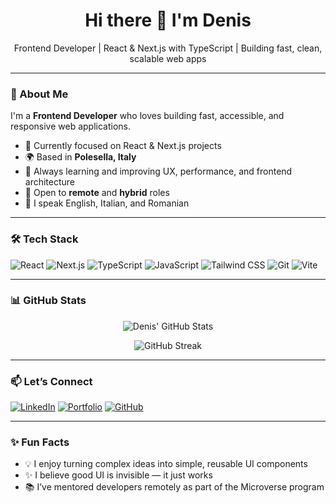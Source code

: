 <h1 align="center">Hi there 👋 I'm Denis</h1>

<p align="center">
  Frontend Developer | React & Next.js with TypeScript | Building fast, clean, scalable web apps
</p>

---

### 🚀 About Me

I'm a **Frontend Developer** who loves building fast, accessible, and responsive web applications.

- 🔭 Currently focused on React & Next.js projects  
- 🌍 Based in **Polesella, Italy**  
- 🧠 Always learning and improving UX, performance, and frontend architecture  
- 🤝 Open to **remote** and **hybrid** roles  
- 💬 I speak English, Italian, and Romanian  

---

### 🛠️ Tech Stack

![React](https://img.shields.io/badge/-React-20232A?style=for-the-badge&logo=react)
![Next.js](https://img.shields.io/badge/-Next.js-000000?style=for-the-badge&logo=next.js)
![TypeScript](https://img.shields.io/badge/-TypeScript-3178C6?style=for-the-badge&logo=typescript&logoColor=white)
![JavaScript](https://img.shields.io/badge/-JavaScript-F7DF1E?style=for-the-badge&logo=javascript&logoColor=black)
![Tailwind CSS](https://img.shields.io/badge/-Tailwind_CSS-38B2AC?style=for-the-badge&logo=tailwind-css&logoColor=white)
![Git](https://img.shields.io/badge/-Git-F05032?style=for-the-badge&logo=git&logoColor=white)
![Vite](https://img.shields.io/badge/-Vite-646CFF?style=for-the-badge&logo=vite&logoColor=white)

---

### 📊 GitHub Stats

<p align="center">
  <img src="https://github-readme-stats.vercel.app/api?username=denisdiaconu&show_icons=true&theme=tokyonight" alt="Denis' GitHub Stats" />
</p>

<p align="center">
  <img src="https://github-readme-streak-stats.herokuapp.com/?user=denisdiaconu&theme=tokyonight" alt="GitHub Streak" />
</p>

---

### 📫 Let’s Connect

[![LinkedIn](https://img.shields.io/badge/-LinkedIn-0A66C2?style=for-the-badge&logo=linkedin&logoColor=white)](https://www.linkedin.com/in/denis-andrei-diaconu)
[![Portfolio](https://img.shields.io/badge/-Portfolio-000000?style=for-the-badge&logo=vercel&logoColor=white)](https://denisdiaconu.vercel.app/)
[![GitHub](https://img.shields.io/badge/-GitHub-181717?style=for-the-badge&logo=github&logoColor=white)](https://github.com/denisdiaconu)

---

### ✨ Fun Facts

- 💡 I enjoy turning complex ideas into simple, reusable UI components  
- ✨ I believe good UI is invisible — it just works  
- 📚 I’ve mentored developers remotely as part of the Microverse program  
